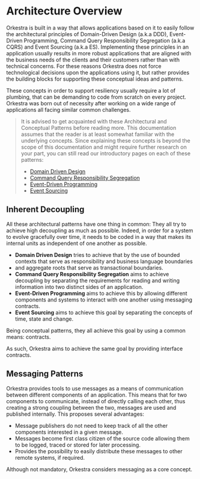 # Architecture Overview
Orkestra is built in a way that allows applications based on it to easily follow the architectural principles of
Domain-Driven Design (a.k.a DDD), Event-Driven Programming, Command Query Responsibility Segregation (a.k.a CQRS) and Event Sourcing (a.k.a ES).
Implementing these principles in an application usually results in more robust applications that are aligned with the business needs
of the clients and their customers rather than with technical concerns. For these reasons Orkestra does not force technological decisions
upon the applications using it, but rather provides the building blocks for supporting these conceptual ideas and patterns.

These concepts in order to support resiliency usually require a lot of plumbing, that can be demanding to code from scratch on every project.
Orkestra was born out of necessity after working on a wide range of applications all facing similar common challenges.

> It is advised to get acquainted with these Architectural and Conceptual Patterns before reading more. 
> This documentation assumes that the reader is at least somewhat familiar with the underlying concepts.
> Since explaining these concepts is beyond the scope of this documentation and might require further research on your part, 
> you can still read our introductory pages on each of these patterns:
>    - [Domain Driven Design](domain-driven-design.md)
>    - [Command Query Responsibility Segregation](cqrs.md)
>    - [Event-Driven Programming](event-driven-programming.md)
>    - [Event Sourcing](event-sourcing.md)

## Inherent Decoupling
All these architectural patterns have one thing in common: They all try to achieve high decoupling as much as possible.
Indeed, in order for a system to evolve gracefully over time, it needs to be coded in a way that makes its internal
units as independent of one another as possible.
 
- **Domain Driven Design** tries to achieve that by the use of bounded contexts that serve as responsibility and business language boundaries 
- and aggregate roots that serve as transactional boundaries.
- **Command Query Responsibility Segregation** aims to achieve decoupling by separating the requirements for reading and writing information into two distinct sides of an application.
- **Event-Driven Programming** aims to achieve this by allowing different components and systems to interact with one another using messaging contracts.
- **Event Sourcing** aims to achieve this goal by separating the concepts of time, state and change.

Being conceptual patterns, they all achieve this goal by using a common means: contracts.

As such, Orkestra aims to achieve the same goal by providing interface contracts.

## Messaging Patterns
Orkestra provides tools to use messages as a means of communication between different components of an application.
This means that for two components to communicate, instead of directly calling each other, thus creating a strong coupling
between the two, messages are used and published internally.
This proposes several advantages:
- Message publishers do not need to keep track of all the other components interested in a given message.
- Messages become first class citizen of the source code allowing them to be logged, traced or stored for later processing.
- Provides the possibility to easily distribute these messages to other remote systems, if required.

Although not mandatory, Orkestra considers messaging as a core concept.


##